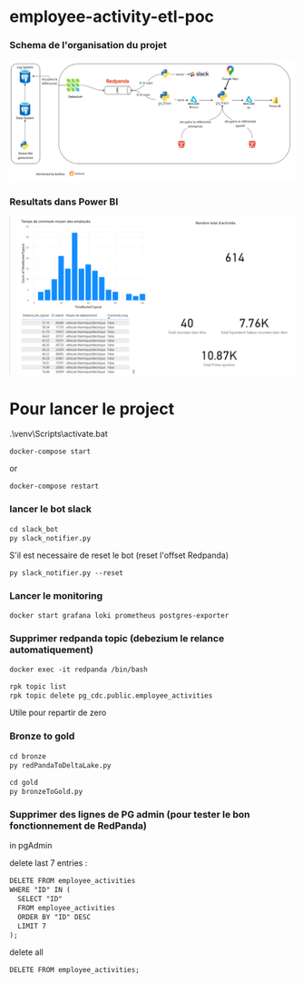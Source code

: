 # employee-activity-etl-poc

### Schema de l'organisation du projet

![Pipeline](./images/Pipeline.png)


### Resultats dans Power BI

![Power BI](./images/PowerBI.png)


# Pour lancer le project

.\venv\Scripts\activate.bat

```
docker-compose start
```
or 
```
docker-compose restart
```

### lancer le bot slack
```
cd slack_bot
py slack_notifier.py
```
S'il est necessaire de reset le bot (reset l'offset Redpanda)
```
py slack_notifier.py --reset
```

### Lancer le monitoring
```
docker start grafana loki prometheus postgres-exporter
```


### Supprimer redpanda topic (debezium le relance automatiquement)
```
docker exec -it redpanda /bin/bash
```
```
rpk topic list
rpk topic delete pg_cdc.public.employee_activities
```
Utile pour repartir de zero


### Bronze to gold
```
cd bronze
py redPandaToDeltaLake.py
```
```
cd gold
py bronzeToGold.py
```

### Supprimer des lignes de PG admin (pour tester le bon fonctionnement de RedPanda)


in pgAdmin


delete last 7 entries :

```
DELETE FROM employee_activities 
WHERE "ID" IN (
  SELECT "ID" 
  FROM employee_activities 
  ORDER BY "ID" DESC 
  LIMIT 7
);
```

delete all

```
DELETE FROM employee_activities;
```
